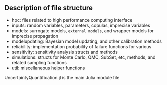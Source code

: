 ## Description of file structure

* hpc: files related to high performance computing interface
* inputs: random variables, parameters, copulas, imprecise variables
* models: surrogate models, `external models`, and wrapper models for imprecise propagation
* modelupdating: Bayesian model updating, and other calibration methods
* reliability: implementation probability of failure functions for various
* sensitivity: sensitivity analysis structs and methods
* simulations: structs for Monte Carlo, QMC, SubSet, etc, methods, and related sampling functions
* util: miscellaneous helper functions

UncertaintyQuantification.jl is the main Julia module file